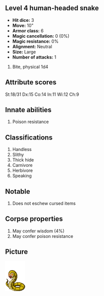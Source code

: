 ## Level 4 human-headed snake

- **Hit dice:** 3
- **Move:** 10"
- **Armor class:** 6
- **Magic cancellation:** 0 (0%)
- **Magic resistance:** 0%
- **Alignment:** Neutral
- **Size:** Large
- **Number of attacks:** 1
1. Bite, physical 1d4

## Attribute scores

St:18/31 Dx:15 Co:14 In:11 Wi:12 Ch:9

## Innate abilities

1. Poison resistance

## Classifications

1. Handless
2. Slithy
3. Thick hide
4. Carnivore
5. Herbivore
6. Speaking

## Notable

1. Does not eschew cursed items

## Corpse properties

1. May confer wisdom (4%)
2. May confer poison resistance

## Picture

![Golden naga hatchling](https://github.com/hyvanmielenpelit/GnollHackTileSet/blob/main/Monsters/golden_naga_hatchling/golden_naga_hatchling.png?raw=true)
